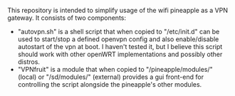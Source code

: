 This repository is intended to simplify usage of the wifi pineapple as a VPN gateway.  It consists of two components:
- "autovpn.sh" is a shell script that when copied to "/etc/init.d" can be used to start/stop a defined openvpn config and also enable/disable autostart of the vpn at boot.  I haven't tested it, but I believe this script should work with other openWRT implementations and possibly other distros.
- "VPNfruit" is a module that when copied to "/pineapple/modules/" (local) or "/sd/modules/" (external) provides a gui front-end for controlling the script alongside the pineapple's other modules.
